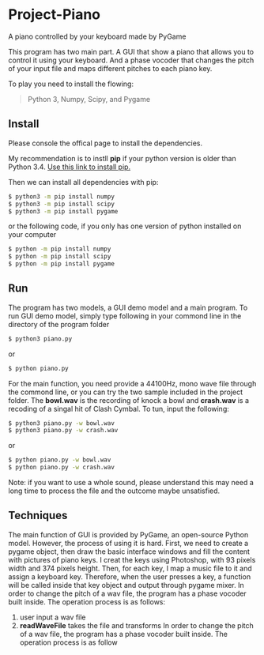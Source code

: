 # Project-Piano
A piano controlled by your keyboard made by PyGame

This program has two main part. A GUI that show a piano that allows you to control it using your keyboard. And a phase vocoder that changes the pitch of your input file and maps different pitches to each piano key.
 
To play you need to install the flowing:
 > Python 3, Numpy, Scipy, and Pygame
  
## Install
Please console the offical page to install the dependencies.

My recommendation is to instll **pip**  if your python version is older than Python 3.4. [Use this link to install pip.](https://pip.pypa.io/en/stable/installing/)

Then we can install all dependencies with pip:

```sh
$ python3 -m pip install numpy
$ python3 -m pip install scipy
$ python3 -m pip install pygame
```
or the following code, if you only has one version of python installed on your computer

```sh
$ python -m pip install numpy
$ python -m pip install scipy
$ python -m pip install pygame
```
## Run

The program has two models, a GUI demo model and a main program.
To run GUI demo model, simply type following in your commond line in the directory of the program folder
```sh
$ python3 piano.py
```
or 
```sh
$ python piano.py
```

For the main function, you need provide a 44100Hz, mono wave file through the commond line, or you can try the two sample included in the project folder.
The **bowl.wav** is the recording of knock a bowl and **crash.wav** is a recoding of a singal hit of Clash Cymbal.
To tun, input the following:
```sh
$ python3 piano.py -w bowl.wav
$ python3 piano.py -w crash.wav
```
or 
```sh
$ python piano.py -w bowl.wav
$ python piano.py -w crash.wav
```
Note: if you want to use a whole sound, please understand this may need a long time to process the file and the outcome maybe unsatisfied.

## Techniques
The main function of GUI is provided by PyGame, an open-source Python model. However, the process of using it is hard. First, we need to create a pygame object, then draw the basic interface windows and fill the content with pictures of piano keys. I creat the keys using Photoshop, with 93 pixels width and 374 pixels height. Then, for each key, I map a music file to it and assign a keyboard key. Therefore, when the user presses a key, a function will be called inside that key object and output through pygame mixer. 
In order to change the pitch of a wav file, the program has a phase vocoder built inside. The operation process is as follows:
1. user input a wav file
2. **readWaveFile** takes the file and transforms 
In order to change the pitch of a wav file, the program has a phase vocoder built inside. The operation process is as follow

